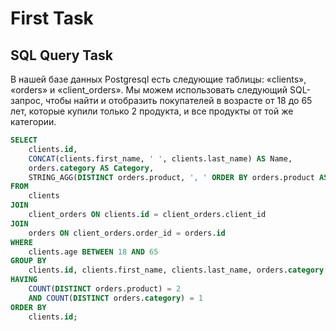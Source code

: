 # First Task

## SQL Query Task

В нашей базе данных Postgresql есть следующие таблицы: «clients», «orders» и «client_orders». Мы можем использовать следующий SQL-запрос, чтобы найти и отобразить покупателей в возрасте от 18 до 65 лет, которые купили только 2 продукта, и все продукты от той же категории.

```sql
SELECT
    clients.id,
    CONCAT(clients.first_name, ' ', clients.last_name) AS Name,
    orders.category AS Category,
    STRING_AGG(DISTINCT orders.product, ', ' ORDER BY orders.product ASC) AS Products
FROM
    clients
JOIN
    client_orders ON clients.id = client_orders.client_id
JOIN
    orders ON client_orders.order_id = orders.id
WHERE
    clients.age BETWEEN 18 AND 65
GROUP BY
    clients.id, clients.first_name, clients.last_name, orders.category
HAVING
    COUNT(DISTINCT orders.product) = 2
    AND COUNT(DISTINCT orders.category) = 1
ORDER BY
    clients.id;
